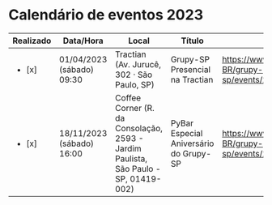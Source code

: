 # Calendário de eventos 2023

| Realizado | Data/Hora | Local | Título | Link | Responsáveis |
|---|---|---|---|---|---|
| <ul><li> [x] </li> | 01/04/2023 (sábado) 09:30 | Tractian (Av. Jurucê, 302 · São Paulo, SP) | Grupy-SP Presencial na Tractian | https://www.meetup.com/pt-BR/grupy-sp/events/292172385 | Tyrone Damasceno (@tyronedamasceno) |
| <ul><li> [x] </li> | 18/11/2023 (sábado) 16:00 | Coffee Corner (R. da Consolação, 2593 - Jardim Paulista, São Paulo - SP, 01419-002)  | PyBar Especial Aniversário do Grupy-SP | https://www.meetup.com/pt-BR/grupy-sp/events/297284543 | Tyrone Damasceno (@tyronedamasceno), Érico Andrei (@Ericof) |
